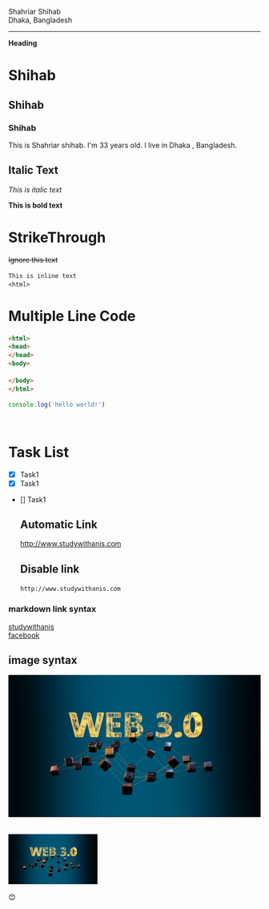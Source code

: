 <!--ReadMe Template By markdown-->


Shahriar Shihab  
Dhaka, Bangladesh  

---

__Heading__
# Shihab  
## Shihab  
### Shihab  


This is Shahriar shihab. I'm 33 years old. I live in Dhaka , Bangladesh. 

## Italic Text

_This is italic text_

__This is bold text__

# StrikeThrough
~~Ignore this text~~

`This is inline text`   
`<html>` 

# Multiple Line Code

  
```html
<html>
<head>
</head>
<body>

</body>
</html>
```
```javascript
console.log('hello world!')
```

<br>

# Task List

- [x] Task1 
- [x] Task1
- [] Task1


  ## Automatic Link

  http://www.studywithanis.com

  ## Disable link

  `http://www.studywithanis.com`

### markdown link syntax

[studywithanis][websiteLink]  
[facebook][facebooklink]

<!-- all link is here -->

[websiteLink]: http://www.studywithanis.com
[facebooklink]: /shihab.shahriar313

## image syntax

<!-- ![alt text] (img src) -->

![web 3.0](./images/web.jpg)

<br>

<img src="./images/web.jpg" widht="200" height="100"/>

😊